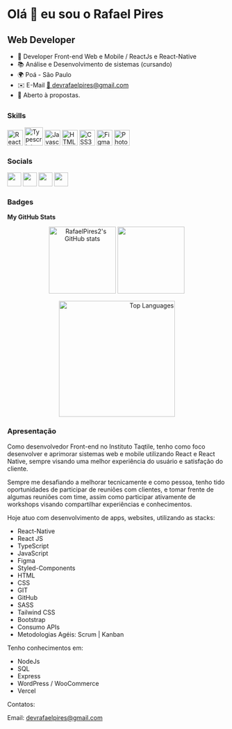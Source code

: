 Olá 👋 eu sou o Rafael Pires
================================

Web Developer
-------------

* 🧠 Developer Front-end Web e Mobile / ReactJs e React-Native
* 📚 Análise e Desenvolvimento de sistemas (cursando)
* 🌍 Poá - São Paulo
* ✉️ E-Mail [📩 devrafaelpires@gmail.com](mailto:devrafaelpires@gmail.com)
* 🤝 Aberto à propostas.
##
### Skills

<p align="left">
<a href="https://reactjs.org/" target="_blank" rel="noreferrer"><img src="https://raw.githubusercontent.com/danielcranney/readme-generator/main/public/icons/skills/react-colored.svg" width="36" height="36" alt="React" /></a>
<a href="https://www.typescriptlang.org/" target="_blank" rel="noreferrer"><img src="https://img.icons8.com/color/144/null/typescript.png" width="42" height="42" alt="Typescript" /></a>
<a href="https://developer.mozilla.org/en-US/docs/Web/JavaScript" target="_blank" rel="noreferrer"><img src="https://raw.githubusercontent.com/danielcranney/readme-generator/main/public/icons/skills/javascript-colored.svg" width="36" height="36" alt="Javascript" /></a>
<a href="https://developer.mozilla.org/en-US/docs/Glossary/HTML5" target="_blank" rel="noreferrer"><img src="https://raw.githubusercontent.com/danielcranney/readme-generator/main/public/icons/skills/html5-colored.svg" width="36" height="36" alt="HTML5" /></a>
<a href="https://www.w3.org/TR/CSS/#css" target="_blank" rel="noreferrer"><img src="https://raw.githubusercontent.com/danielcranney/readme-generator/main/public/icons/skills/css3-colored.svg" width="36" height="36" alt="CSS3" /></a>
<a href="https://www.figma.com/" target="_blank" rel="noreferrer"><img src="https://img.icons8.com/color/344/figma--v1.png" width="36" height="36" alt="Figma" /></a>
<a href="https://www.adobe.com/uk/products/photoshop.html" target="_blank" rel="noreferrer"><img src="https://raw.githubusercontent.com/danielcranney/readme-generator/main/public/icons/skills/photoshop-colored-dark.svg" width="36" height="36" alt="Photoshop" /></a>
</p>

### Socials

<p align="left">  
<a href="https://discord.com/users/Rafael Pires#3557" target="_blank" rel="noreferrer"><img src="https://raw.githubusercontent.com/danielcranney/readme-generator/main/public/icons/socials/discord.svg" width="32" height="32" /></a>
<a href="https://www.github.com/RafaelPires2" target="_blank" rel="noreferrer"><img src="https://raw.githubusercontent.com/danielcranney/readme-generator/main/public/icons/socials/github-dark.svg" width="32" height="32" /></a>
<a href="https://www.instagram.com/rafaelbrpires/" target="_blank" rel="noreferrer"><img src="https://raw.githubusercontent.com/danielcranney/readme-generator/main/public/icons/socials/instagram.svg" width="32" height="32" /></a>
<a href="https://www.linkedin.com/in/rafael-pires-075891212/" target="_blank" rel="noreferrer"><img src="https://raw.githubusercontent.com/danielcranney/readme-generator/main/public/icons/socials/linkedin.svg" width="32" height="32" /></a>

### Badges

<b>My GitHub Stats</b>
<div align="center">
<a href="http://www.github.com/RafaelPires2"><img height="154em" src="https://github-readme-stats.vercel.app/api?username=RafaelPires2&show_icons=true&hide=&count_private=true&title_color=ec4899&text_color=ffffff&icon_color=3382ed&bg_color=181824&hide_border=true&show_icons=true" alt="RafaelPires2's GitHub stats" /></a>
<a href="http://www.github.com/RafaelPires2"><img height="154em" src="https://github-readme-streak-stats.herokuapp.com/?user=RafaelPires2&stroke=ffffff&background=181824&ring=ec4899&fire=ec4899&currStreakNum=ffffff&currStreakLabel=ec4899&sideNums=ffffff&sideLabels=ffffff&dates=ffffff&hide_border=true" /></a>


<a href="https://github.com/RafaelPires2" align="right"><img  width="267em" src="https://github-readme-stats.vercel.app/api/top-langs/?username=RafaelPires2&langs_count=10&title_color=ec4899&text_color=ffffff&icon_color=3382ed&bg_color=181824&hide_border=true&locale=en&custom_title=Top%20%Languages" alt="Top Languages" /></a>
</div>


### Apresentação

Como desenvolvedor Front-end no Instituto Taqtile, tenho como foco desenvolver e aprimorar sistemas web e mobile utilizando React e React Native, sempre visando uma melhor experiência do usuário e satisfação do cliente.

Sempre me desafiando a melhorar tecnicamente e como pessoa, tenho tido oportunidades de participar de reuniões com clientes, e tomar frente de algumas reuniões com time, assim como participar ativamente de workshops visando compartilhar experiências e conhecimentos.

Hoje atuo com desenvolvimento de apps, websites, utilizando as stacks: 

- React-Native
- React JS
- TypeScript 
- JavaScript 
- Figma 
- Styled-Components 
- HTML
- CSS
- GIT
- GitHub
- SASS 
- Tailwind CSS
- Bootstrap
- Consumo APIs
- Metodologias Agéis: Scrum | Kanban


Tenho conhecimentos em:

- NodeJs
- SQL
- Express
- WordPress / WooCommerce
- Vercel

Contatos:

Email: devrafaelpires@gmail.com

